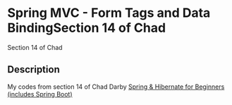 # Spring MVC - Form Tags and Data BindingSection 14 of Chad 
Section 14 of Chad 
## Description
My codes from section 14 of Chad Darby [Spring & Hibernate for Beginners (includes Spring Boot)](https://www.udemy.com/course/spring-hibernate-tutorial/)

